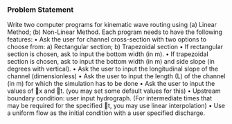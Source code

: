 ### Problem Statement
Write two computer programs for kinematic wave routing using (a) Linear Method; (b) Non-Linear Method. Each program needs to have the following features:
•   Ask the user for channel cross-section with two options to choose from: a) Rectangular section; b) Trapezoidal section
•   If rectangular section is chosen, ask to input the bottom width (in m).
•   If trapezoidal section is chosen, ask to input the bottom width (in m) and side slope (in degrees with vertical).
•   Ask the user to input the longitudinal slope of the channel (dimensionless)
•   Ask the user to input the length (L) of the channel (in m) for which the simulation has to be done
•   Ask the user to input the values of x and t. (you may set some default values for this)
•   Upstream boundary condition: user input hydrograph. (For intermediate times that may be required for the specified t, you may use linear interpolation)
•   Use a uniform flow as the initial condition with a user specified discharge.